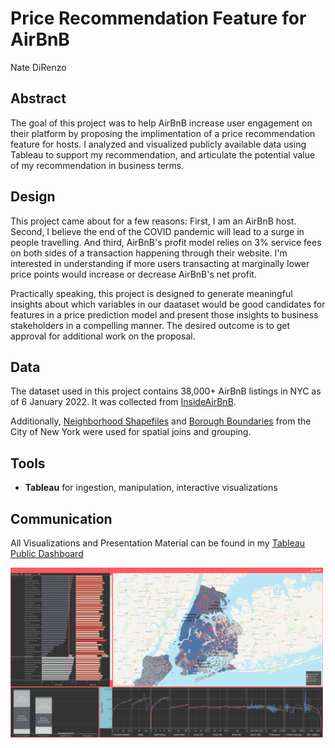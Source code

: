 # Price Recommendation Feature for AirBnB
Nate DiRenzo

## Abstract
The goal of this project was to help AirBnB increase user engagement on their platform by proposing the implimentation of a price recommendation feature for hosts. I analyzed and visualized publicly available data using Tableau to support my recommendation, and articulate the potential value of my recommendation in business terms.

## Design
This project came about for a few reasons: First, I am an AirBnB host. Second, I believe the end of the COVID pandemic will lead to a surge in people travelling. And third, AirBnB's profit model relies on 3% service fees on both sides of a transaction happening through their website. I'm interested in understanding if more users transacting at marginally lower price points would increase or decrease AirBnB's net profit.

Practically speaking, this project is designed to generate meaningful insights about which variables in our daataset would be good candidates for features in a price prediction model and present those insights to business stakeholders in a compelling manner. The desired outcome is to get approval for additional work on the proposal.

## Data
The dataset used in this project contains 38,000+ AirBnB listings in NYC as of 6 January 2022. It was collected from [InsideAirBnB](http://insideairbnb.com/get-the-data.html).

Additionally, [Neighborhood Shapefiles](https://www1.nyc.gov/site/planning/data-maps/open-data/census-download-metadata.page) and [Borough Boundaries](https://data.cityofnewyork.us/City-Government/Borough-Boundaries/tqmj-j8zm) from the City of New York were used for spatial joins and grouping.

## Tools
- **Tableau** for ingestion, manipulation, interactive visualizations

## Communication
All Visualizations and Presentation Material can be found in my [Tableau Public Dashboard](https://public.tableau.com/app/profile/nate.direnzo/viz/NYCAirBnBWorkbook/Presentation)

<img src="dashboard.png" width=500>
